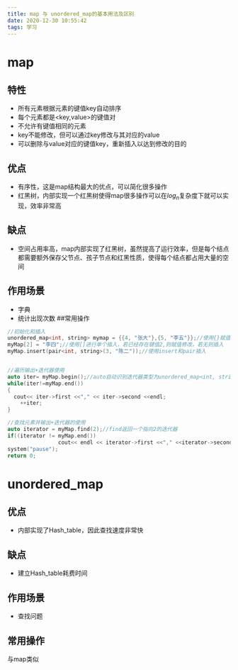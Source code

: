 ```yaml
---
title: map 与 unordered_map的基本用法及区别
date: 2020-12-30 10:55:42
tags: 学习
---
```

# map
## 特性
+ 所有元素根据元素的键值key自动排序
+ 每个元素都是<key,value>的键值对
+ 不允许有键值相同的元素
+ key不能修改，但可以通过key修改与其对应的value
+ 可以删除与value对应的键值key，重新插入以达到修改的目的
## 优点
+ 有序性，这是map结构最大的优点，可以简化很多操作
+ 红黑树，内部实现一个红黑树使得map很多操作可以在$log_n$复杂度下就可以实现，效率非常高
## 缺点
+ 空间占用率高，map内部实现了红黑树，虽然提高了运行效率，但是每个结点都需要额外保存父节点、孩子节点和红黑性质，使得每个结点都占用大量的空间

## 作用场景
+ 字典
+ 统计出现次数
##常用操作
```C++
//初始化和插入
unordered_map<int, string> mymap = {{4, "张大"},{5, "李五"}};//使用{}赋值
myMap[2] = "李四";//使用[]进行单个插入，若已经存在键值2,则赋值修改，若无则插入
myMap.insert(pair<int, string>(3, "陈二"));//使用insert和pair插入


//遍历输出+迭代器使用
auto iter= myMap.begin();//auto自动识别迭代器类型为unordered_map<int, string>
while(iter!=myMap.end())
{
  cout<< iter->first <<"," << iter->second <<endl;
	++iter;
}

//查找元素并输出+迭代器的使用
auto iterator = myMap.find(2);//find返回一个指向2的迭代器
if((iterator != myMap.end())
				cout<< endl << iterator->first <<"," <<iterator->second<<endl;
system("pause");
return 0;
```

# unordered_map
## 优点
+ 内部实现了Hash_table，因此查找速度非常快
## 缺点
+ 建立Hash_table耗费时间
## 作用场景
+ 查找问题  

## 常用操作
与map类似
